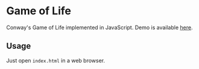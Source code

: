 # Game of Life

Conway's Game of Life implemented in JavaScript. Demo is available [here](https://rokcej.github.io/other/game-of-life/).


## Usage

Just open `index.html` in a web browser.

